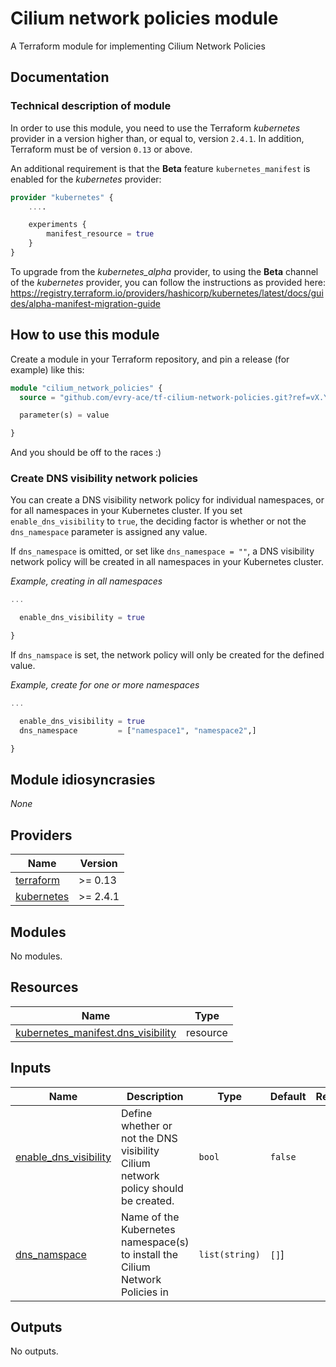 # Cilium network policies module

A Terraform module for implementing Cilium Network Policies

## Documentation

### Technical description of module

In order to use this module, you need to use the Terraform *kubernetes* provider in a version higher than, or equal to, version `2.4.1`. In addition, Terraform must be of version `0.13` or above.

An additional requirement is that the **Beta** feature `kubernetes_manifest` is enabled for the *kubernetes* provider:

```terraform
provider "kubernetes" {
    ....

    experiments {
        manifest_resource = true
    }
}
```

To upgrade from the *kubernetes_alpha* provider, to using the **Beta** channel of the *kubernetes* provider, you can follow the instructions as provided here:
https://registry.terraform.io/providers/hashicorp/kubernetes/latest/docs/guides/alpha-manifest-migration-guide

## How to use this module

Create a module in your Terraform repository, and pin a release (for example) like this:

```terraform
module "cilium_network_policies" {
  source = "github.com/evry-ace/tf-cilium-network-policies.git?ref=vX.Y.Z"

  parameter(s) = value

}
```

And you should be off to the races :)

### Create DNS visibility network policies

You can create a DNS visibility network policy for individual namespaces, or for all namespaces in your Kubernetes cluster. If you set `enable_dns_visibility` to `true`, the deciding factor is whether or not the `dns_namespace` parameter is assigned any value.

If `dns_namespace` is omitted, or set like `dns_namespace = ""`, a DNS visibility network policy will be created in all namespaces in your Kubernetes cluster.

*Example, creating in all namespaces*

```terraform
...

  enable_dns_visibility = true

}
```

If `dns_namspace` is set, the network policy will only be created for the defined value.

*Example, create for one or more namespaces*

```terraform
...

  enable_dns_visibility = true
  dns_namespace         = ["namespace1", "namespace2",]

}
```

## Module idiosyncrasies

*None*

## Providers

| Name | Version |
|------|---------|
| <a name="provider_terraform"></a> [terraform](#provider\_terraform) | >= 0.13 |
| <a name="provider_kubernetes"></a> [kubernetes](#provider\_kubernetes) | >= 2.4.1 |

## Modules

No modules.

## Resources

| Name | Type |
|------|------|
| [kubernetes_manifest.dns_visibility](https://registry.terraform.io/providers/hashicorp/kubernetes/latest/docs/resources/manifest) | resource |

## Inputs

| Name | Description | Type | Default | Required |
|------|-------------|------|---------|:--------:|
| <a name="input_enable_dns_visibility"></a> [enable\_dns\_visibility](#input\_enable\_dns\_visibility) | Define whether or not the DNS visibility Cilium network policy should be created. | `bool` | `false` | no |
| <a name="input_dns_namespace"></a> [dns\_namspace](#input\_dns\_namspace) | Name of the Kubernetes namespace(s) to install the Cilium Network Policies in | `list(string)` | `[]`] | yes |

## Outputs

No outputs.
